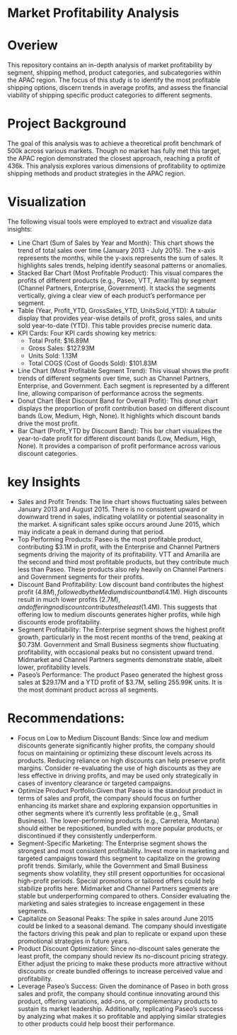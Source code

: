 # Market Profitability Analysis
# Overiew
This repository contains an in-depth analysis of market profitability by segment, shipping method, product categories, and subcategories within the APAC region. The focus of this study is to identify the most profitable shipping options, discern trends in average profits, and assess the financial viability of shipping specific product categories to different segments.
# Project Background
The goal of this analysis was to achieve a theoretical profit benchmark of 500k across various markets. Though no market has fully met this target, the APAC region demonstrated the closest approach, reaching a profit of 436k. This analysis explores various dimensions of profitability to optimize shipping methods and product strategies in the APAC region.
# Visualization
The following visual tools were employed to extract and visualize data insights:
+ Line Chart (Sum of Sales by Year and Month): This chart shows the trend of total sales over time (January 2013 - July 2015). The x-axis represents the months, while the y-axis represents the sum of sales. It highlights sales trends, helping identify seasonal patterns or anomalies.
+ Stacked Bar Chart (Most Profitable Product): This visual compares the profits of different products (e.g., Paseo, VTT, Amarilla) by segment (Channel Partners, Enterprise, Government). It stacks the segments vertically, giving a clear view of each product’s performance per segment.
+ Table (Year, Profit_YTD, GrossSales_YTD, UnitsSold_YTD): A tabular display that provides year-wise details of profit, gross sales, and units sold year-to-date (YTD). This table provides precise numeric data.
+ KPI Cards: Four KPI cards showing key metrics:
   + Total Profit: $16.89M
   + Gross Sales: $127.93M
   + Units Sold: 1.13M
   + Total COGS (Cost of Goods Sold): $101.83M
+ Line Chart (Most Profitable Segment Trend): This visual shows the profit trends of different segments over time, such as Channel Partners, Enterprise, and Government. Each segment is represented by a different line, allowing comparison of performance across the segments. 
+ Donut Chart (Best Discount Band for Overall Profit): This donut chart displays the proportion of profit contribution based on different discount bands (Low, Medium, High, None). It highlights which discount bands drive the most profit.
+ Bar Chart (Profit_YTD by Discount Band): This bar chart visualizes the year-to-date profit for different discount bands (Low, Medium, High, None). It provides a comparison of profit performance across various discount categories.
# key Insights
+ Sales and Profit Trends: The line chart shows fluctuating sales between January 2013 and August 2015. There is no consistent upward or downward trend in sales, indicating volatility or potential seasonality in the market. A significant sales spike occurs around June 2015, which may indicate a peak in demand during that period.
+ Top Performing Products: Paseo is the most profitable product, contributing $3.1M in profit, with the Enterprise and Channel Partners segments driving the majority of its profitability.
VTT and Amarilla are the second and third most profitable products, but they contribute much less than Paseo. These products also rely heavily on Channel Partners and Government segments for their profits.
+ Discount Band Profitability: Low discount band contributes the highest profit ($4.8M), followed by the Medium discount band ($4.1M).
High discounts result in much lower profits ($2.7M), and offering no discount contributes the least ($1.4M).
This suggests that offering low to medium discounts generates higher profits, while high discounts erode profitability.
+ Segment Profitability: The Enterprise segment shows the highest profit growth, particularly in the most recent months of the trend, peaking at $0.73M.
Government and Small Business segments show fluctuating profitability, with occasional peaks but no consistent upward trend.
Midmarket and Channel Partners segments demonstrate stable, albeit lower, profitability levels.
+ Paseo’s Performance: The product Paseo generated the highest gross sales at $29.17M and a YTD profit of $3.7M, selling 255.99K units. It is the most dominant product across all segments.
# Recommendations:
+ Focus on Low to Medium Discount Bands: Since low and medium discounts generate significantly higher profits, the company should focus on maintaining or optimizing these discount levels across its products. Reducing reliance on high discounts can help preserve profit margins. Consider re-evaluating the use of high discounts as they are less effective in driving profits, and may be used only strategically in cases of inventory clearance or targeted campaigns.
+ Optimize Product Portfolio:Given that Paseo is the standout product in terms of sales and profit, the company should focus on further enhancing its market share and exploring expansion opportunities in other segments where it’s currently less profitable (e.g., Small Business). The lower-performing products (e.g., Carretera, Montana) should either be repositioned, bundled with more popular products, or discontinued if they consistently underperform.
+ Segment-Specific Marketing: The Enterprise segment shows the strongest and most consistent profitability. Invest more in marketing and targeted campaigns toward this segment to capitalize on the growing profit trends. Similarly, while the Government and Small Business segments show volatility, they still present opportunities for occasional high-profit periods. Special promotions or tailored offers could help stabilize profits here. Midmarket and Channel Partners segments are stable but underperforming compared to others. Consider evaluating the marketing and sales strategies to increase engagement in these segments.
+ Capitalize on Seasonal Peaks: The spike in sales around June 2015 could be linked to a seasonal demand. The company should investigate the factors driving this peak and plan to replicate or expand upon these promotional strategies in future years.
+ Product Discount Optimization: Since no-discount sales generate the least profit, the company should review its no-discount pricing strategy. Either adjust the pricing to make these products more attractive without discounts or create bundled offerings to increase perceived value and profitability.
+ Leverage Paseo’s Success: Given the dominance of Paseo in both gross sales and profit, the company should continue innovating around this product, offering variations, add-ons, or complementary products to sustain its market leadership. Additionally, replicating Paseo’s success by analyzing what makes it so profitable and applying similar strategies to other products could help boost their performance.
